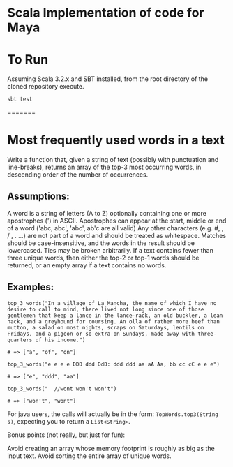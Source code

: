 Scala Implementation of code for Maya
=======

To Run
======

Assuming Scala 3.2.x and SBT installed, from the root directory of the cloned repository execute.

    sbt test

=======

# Most frequently used words in a text

Write a function that, given a string of text (possibly with punctuation and line-breaks), returns an array of the top-3 most occurring words, in descending order of the number of occurrences.

## Assumptions:

A word is a string of letters (A to Z) optionally containing one or more apostrophes (') in ASCII.
Apostrophes can appear at the start, middle or end of a word ('abc, abc', 'abc', ab'c are all valid)
Any other characters (e.g. #, \, / , . ...) are not part of a word and should be treated as whitespace.
Matches should be case-insensitive, and the words in the result should be lowercased.
Ties may be broken arbitrarily.
If a text contains fewer than three unique words, then either the top-2 or top-1 words should be returned, or an empty array if a text contains no words.

## Examples:

`top_3_words("In a village of La Mancha, the name of which I have no desire to call to mind, there lived not long since one of those gentlemen that keep a lance in the lance-rack, an old buckler, a lean hack, and a greyhound for coursing. An olla of rather more beef than mutton, a salad on most nights, scraps on Saturdays, lentils on Fridays, and a pigeon or so extra on Sundays, made away with three-quarters of his income.")`

`# => ["a", "of", "on"]`

`top_3_words("e e e e DDD ddd DdD: ddd ddd aa aA Aa, bb cc cC e e e")`

`# => ["e", "ddd", "aa"]`

`top_3_words("  //wont won't won't")`

`# => ["won't", "wont"]`

For java users, the calls will actually be in the form: `TopWords.top3(String s)`, expecting you to return a `List<String>`.

Bonus points (not really, but just for fun):

Avoid creating an array whose memory footprint is roughly as big as the input text.
Avoid sorting the entire array of unique words.